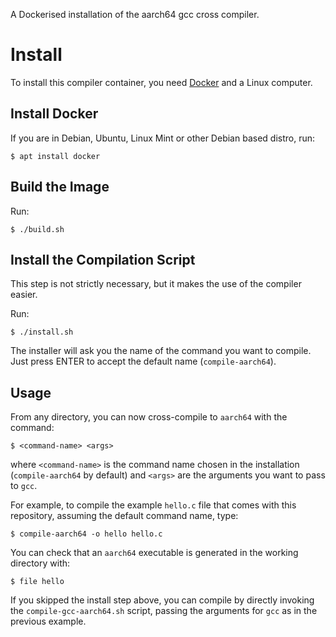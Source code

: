 A Dockerised installation of the aarch64 gcc cross compiler.

# Install

To install this compiler container, you need [Docker](https://www.docker.com/)
and a Linux computer.

## Install Docker

If you are in Debian, Ubuntu, Linux Mint or other Debian based distro, run:

    $ apt install docker

## Build the Image

Run:

    $ ./build.sh

## Install the Compilation Script

This step is not strictly necessary, but it makes the use of the compiler
easier.

Run:

    $ ./install.sh

The installer will ask you the name of the command you want to compile. Just
press ENTER to accept the default name (`compile-aarch64`).

## Usage

From any directory, you can now cross-compile to `aarch64` with the command:

    $ <command-name> <args>

where `<command-name>` is the command name chosen in the installation
(`compile-aarch64` by default) and `<args>` are the arguments you want to pass
to `gcc`.

For example, to compile the example `hello.c` file that comes with this
repository, assuming the default command name, type:

    $ compile-aarch64 -o hello hello.c

You can check that an `aarch64` executable is generated in the working
directory with:

    $ file hello

If you skipped the install step above, you can compile by directly invoking
the `compile-gcc-aarch64.sh` script, passing the arguments for `gcc` as in
the previous example.

